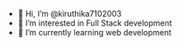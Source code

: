 - 👋 Hi, I’m @kiruthika7102003
- 👀 I’m interested in Full Stack development 
- 🌱 I’m currently learning web development 

  

<!---
kiruthika7102003/kiruthika7102003 is a ✨ special ✨ repository because its `README.md` (this file) appears on your GitHub profile.
You can click the Preview link to take a look at your changes.
--->
